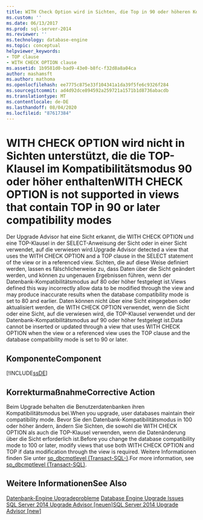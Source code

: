 ```yaml
---
title: WITH Check Option wird in Sichten, die Top in 90 oder höheren Kompatibilitäts Modi enthalten, nicht unterstützt. Microsoft-Dokumentation
ms.custom: ''
ms.date: 06/13/2017
ms.prod: sql-server-2014
ms.reviewer: ''
ms.technology: database-engine
ms.topic: conceptual
helpviewer_keywords:
- TOP clause
- WITH CHECK OPTION clause
ms.assetid: 1b9581d0-bad9-43e0-b8fc-f32d8a8a04ca
author: mashamsft
ms.author: mathoma
ms.openlocfilehash: ee7775c875e33f104341a1da39f5fe6c9326f284
ms.sourcegitcommit: ad4d92dce894592a259721a1571b1d8736abacdb
ms.translationtype: MT
ms.contentlocale: de-DE
ms.lasthandoff: 08/04/2020
ms.locfileid: "87617384"
---
```

# <a name="with-check-option-is-not-supported-in-views-that-contain-top-in-90-or-later-compatibility-modes"></a><span data-ttu-id="0001d-102">WITH CHECK OPTION wird nicht in Sichten unterstützt, die die TOP-Klausel im Kompatibilitätsmodus 90 oder höher enthalten</span><span class="sxs-lookup"><span data-stu-id="0001d-102">WITH CHECK OPTION is not supported in views that contain TOP in 90 or later compatibility modes</span></span>
  <span data-ttu-id="0001d-103">Der Upgrade Advisor hat eine Sicht erkannt, die WITH CHECK OPTION und eine TOP-Klausel in der SELECT-Anweisung der Sicht oder in einer Sicht verwendet, auf die verwiesen wird.</span><span class="sxs-lookup"><span data-stu-id="0001d-103">Upgrade Advisor detected a view that uses the WITH CHECK OPTION and a TOP clause in the SELECT statement of the view or in a referenced view.</span></span> <span data-ttu-id="0001d-104">Sichten, die auf diese Weise definiert werden, lassen es fälschlicherweise zu, dass Daten über die Sicht geändert werden, und können zu ungenauen Ergebnissen führen, wenn der Datenbank-Kompatibilitätsmodus auf 80 oder höher festgelegt ist.</span><span class="sxs-lookup"><span data-stu-id="0001d-104">Views defined this way incorrectly allow data to be modified through the view and may produce inaccurate results when the database compatibility mode is set to 80 and earlier.</span></span> <span data-ttu-id="0001d-105">Daten können nicht über eine Sicht eingegeben oder aktualisiert werden, die WITH CHECK OPTION verwendet, wenn die Sicht oder eine Sicht, auf die verwiesen wird, die TOP-Klausel verwendet und der Datenbank-Kompatibilitätsmodus auf 90 oder höher festgelegt ist.</span><span class="sxs-lookup"><span data-stu-id="0001d-105">Data cannot be inserted or updated through a view that uses WITH CHECK OPTION when the view or a referenced view uses the TOP clause and the database compatibility mode is set to 90 or later.</span></span>  
  
## <a name="component"></a><span data-ttu-id="0001d-106">Komponente</span><span class="sxs-lookup"><span data-stu-id="0001d-106">Component</span></span>  
 [!INCLUDE[ssDE](../../includes/ssde-md.md)]  
  
## <a name="corrective-action"></a><span data-ttu-id="0001d-107">Korrekturmaßnahme</span><span class="sxs-lookup"><span data-stu-id="0001d-107">Corrective Action</span></span>  
 <span data-ttu-id="0001d-108">Beim Upgrade behalten die Benutzerdatenbanken ihren Kompatibilitätsmodus bei.</span><span class="sxs-lookup"><span data-stu-id="0001d-108">When you upgrade, user databases maintain their compatibility mode.</span></span> <span data-ttu-id="0001d-109">Bevor Sie den Datenbank-Kompatibilitätsmodus in 100 oder höher ändern, ändern Sie Sichten, die sowohl die WITH CHECK OPTION als auch die TOP-Klausel verwenden, wenn die Datenänderung über die Sicht erforderlich ist.</span><span class="sxs-lookup"><span data-stu-id="0001d-109">Before you change the database compatibility mode to 100 or later, modify views that use both WITH CHECK OPTION and TOP if data modification through the view is required.</span></span> <span data-ttu-id="0001d-110">Weitere Informationen finden Sie unter [sp_dbcmptlevel &#40;Transact-SQL-&#41;](/sql/relational-databases/system-stored-procedures/sp-dbcmptlevel-transact-sql).</span><span class="sxs-lookup"><span data-stu-id="0001d-110">For more information, see [sp_dbcmptlevel &#40;Transact-SQL&#41;](/sql/relational-databases/system-stored-procedures/sp-dbcmptlevel-transact-sql).</span></span>  
  
## <a name="see-also"></a><span data-ttu-id="0001d-111">Weitere Informationen</span><span class="sxs-lookup"><span data-stu-id="0001d-111">See Also</span></span>  
 <span data-ttu-id="0001d-112">[Datenbank-Engine Upgradeprobleme](../../../2014/sql-server/install/database-engine-upgrade-issues.md) </span><span class="sxs-lookup"><span data-stu-id="0001d-112">[Database Engine Upgrade Issues](../../../2014/sql-server/install/database-engine-upgrade-issues.md) </span></span>  
 [<span data-ttu-id="0001d-113">SQL Server 2014 Upgrade Advisor &#91;neuen&#93;</span><span class="sxs-lookup"><span data-stu-id="0001d-113">SQL Server 2014 Upgrade Advisor &#91;new&#93;</span></span>](sql-server-2014-upgrade-advisor.md)  
  
  
